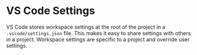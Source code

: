# VS Code Settings

VS Code stores workspace settings at the root of the project in a `.vscode/settings.json` file. This makes it easy to share settings with others in a project. Workspace settings are specific to a project and override user settings.
